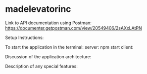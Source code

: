 # madelevatorinc

Link to API documentation using Postman:
https://documenter.getpostman.com/view/20549406/2sAXxLAtPN



Setup Instructions:


To start the application in the terminal:
server: npm start
client: 

Discussion of the application architecture:

Description of any special features:
